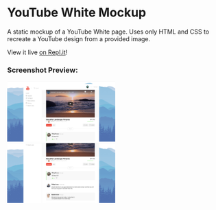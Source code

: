 # YouTube White Mockup

A static mockup of a YouTube White page. Uses only HTML and CSS to recreate a YouTube design from a provided image.

View it live [on Repl.it](https://repl.it/@ewatkins/youtube-mockup)!

### Screenshot Preview:

<img src="./youtubemockup-screenshot.png" alt="screenshot" width="50%" />
<img src="./youtubemockup-screenshot-2.png" alt="screenshot" width="50%" />
